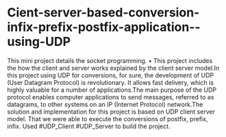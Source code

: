 # Cient-server-based-conversion-infix-prefix-postfix-application--using-UDP
This mini project details the socket programming. • This project includes the how the client and server works explained by the client server model.In this project using UDP for conversions, for sure, the development of UDP (User Datagram Protocol) is revolutionary. It allows fast delivery, which is highly valuable for a number of applications.The main purpose of the UDP protocol enables computer applications to send messages, referred to as datagrams, to other systems on an IP (Internet Protocol) network.The solution and implementation for this project is based on UDP client server model. That we were able to execute the conversions of postfix, prefix, infix. Used #UDP_Client #UDP_Server to build the project.
